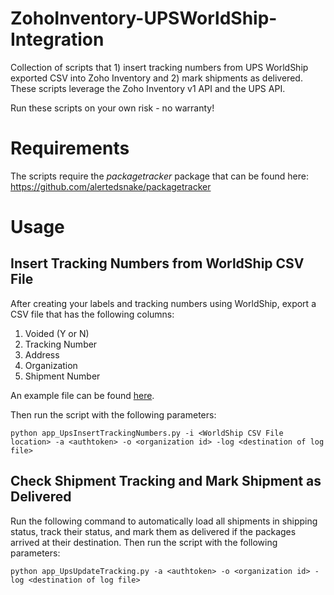 # ZohoInventory-UPSWorldShip-Integration
Collection of scripts that 1) insert tracking numbers from UPS WorldShip exported CSV into Zoho Inventory and 2) mark shipments as delivered. These scripts leverage the Zoho Inventory v1 API and the UPS API.

Run these scripts on your own risk - no warranty!

# Requirements
The scripts require the *packagetracker* package that can be found here: https://github.com/alertedsnake/packagetracker

# Usage
## Insert Tracking Numbers from WorldShip CSV File
After creating your labels and tracking numbers using WorldShip, export a CSV file that has the following columns:
1. Voided (Y or N)
2. Tracking Number
3. Address
4. Organization
5. Shipment Number

An example file can be found [here](https://github.com/Julian-Theis/ZohoInventory-UPSWorldShip-Integration/blob/master/files/UPS_WorldShip_Export.csv).

Then run the script with the following parameters:
```
python app_UpsInsertTrackingNumbers.py -i <WorldShip CSV File location> -a <authtoken> -o <organization id> -log <destination of log file>
```

## Check Shipment Tracking and Mark Shipment as Delivered
Run the following command to automatically load all shipments in shipping status, track their status, and mark them as delivered if the packages arrived at their destination.
Then run the script with the following parameters:
```
python app_UpsUpdateTracking.py -a <authtoken> -o <organization id> -log <destination of log file>
```
